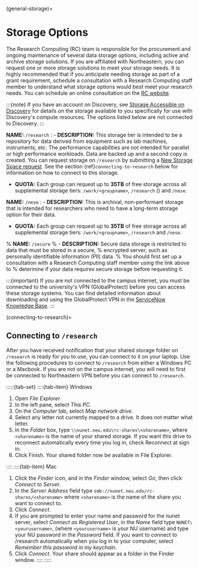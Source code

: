 (general-storage)=

# Storage Options

The Research Computing (RC) team is responsible for the procurement and ongoing
maintenance of several data storage options, including active and archive
storage solutions. If you are affiliated with Northeastern, you can request
one or more storage solutions to meet your storage needs. It is highly recommended
that if you anticipate needing storage as part of a grant requirement,
schedule a consultation with a Research Computing staff member to understand what
storage options would best meet your research needs.
You can schedule an online consultation on the [RC website](https://rc.northeastern.edu/support/consulting).

:::{note}
If you have an account on Discovery, see [Storage Accessible on Discovery](./01_discovery_storage.md)
for details on the storage available to you specifically for use with Discovery's compute resources. The options listed below are not connected to Discovery.
:::

**NAME:** `/research`
: - **DESCRIPTION:** This storage tier is intended to be a repository for data derived from equipment such as lab machines,
instruments, etc. The performance capabilities are not intended for parallel or high performance workloads.
Data are backed up and a second copy is created. You can request storage on `/research` by submitting a [New Storage Space request](https://bit.ly/NURC-NewStorage).
See the section {ref}`connecting-to-research` below for information on how to connect to this storage.

- **QUOTA:** Each group can request up to **35TB** of free storage across all supplemental storage tiers: `/work/<groupname>`, `/research` () and `/nese`.

**NAME:** `/nese`
: - **DESCRIPTION:** This is archival, non-performant storage that is intended for researchers
who need to have a long-term storage option for their data.

- **QUOTA:** Each group can request up to **35TB** of free storage across all supplemental storage tiers: `/work/<groupname>`, `/research` and `/nese`.

% **NAME:** ``/secure``
% - **DESCRIPTION:** Secure data storage is restricted to data that must be stored in a secure,
% encrypted server, such as personally identifiable information (PII) data.
% You should first set up a consultation with a Research Computing staff member using the link above to
% determine if your data requires secure storage before requesting it.

:::{important}
If you are not connected to the campus internet, you must be connected to
the university's VPN (GlobalProtect) before you can access these storage systems.
You can find detailed information about downloading and using the GlobalProtect VPN in the [ServiceNow Knowledge Base](https://service.northeastern.edu/tech?id=kb_article&sys_id=4701e07adb93485084ba5595ce9619a9).
:::

(connecting-to-research)=

## Connecting to `/research`

After you have received notification that your shared storage folder on `/research` is ready for you to use, you
can connect to it on your laptop. Use the following procedures to connect to `/research` from either a Windows PC or a Macbook.
If you are not on the campus internet, you will need to first be connected to Northeastern VPN before you can connect to `/research`.

:::::{tab-set}
::::{tab-item} Windows

1. Open _File Explorer_.
1. In the left pane, select _This PC_.
1. On the _Computer_ tab, select _Map network drive_.
1. Select any letter not currently mapped to a drive. It does not matter what letter.
1. In the _Folder_ box, type `\\nunet.neu.edu\rc-shares\<sharename>`, where `<sharename>` is the name of your shared storage. If you want this drive to reconnect automatically every time you log in, check Reconnect at sign in.
1. Click Finish. Your shared folder now be available in File Explorer.

::::
::::{tab-item} Mac
1. Click the _Finder_ icon, and in the _Finder_ window, select _Go_, then click _Connect to Server_.
1. In the _Server Address_ field type `smb://nunet.neu.edu/rc-shares/<sharename>` where `<sharename>` is the name of the share you want to connect to.
1. Click _Connect_.
1. If you are prompted to enter your name and password for the nunet server, select _Connect as Registered User_, in the _Name_ field type `NUNET\<yourusername>`, (where `<yourusername>` is your NU username) and type your NU password in the _Password_ field. If you want to connect to /research automatically when you log in to your computer, select _Remember this password in my keychain_.
1. Click _Connect_. Your share should appear as a folder in the Finder window.
::::
:::::
